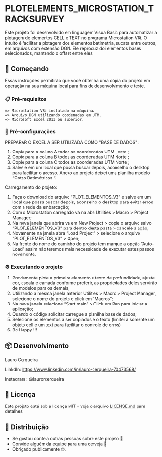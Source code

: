 # PLOTELEMENTS_MICROSTATION_TRACKSURVEY

Este projeto foi desenvolvido em linguagem Visua Basic para automatizar a plotagem de elementos CELL e TEXT no programa Microstation V8i. 
O intuito é facilitar a plotagem dos elementos batimetria, sucata entre outros, em arquivos com extensão DGN. Ele reproduz doi elementos bases selecionados, mantendo o offset entre eles.

## 🚀 Começando

Essas instruções permitirão que você obtenha uma cópia do projeto em operação na sua máquina local para fins de desenvolvimento e teste.

### 📋 Pré-requisitos

```
=> Microstation V8i instalado na máquina. 
=> Arquivo DGN utilizando coodenadas em UTM.
=> Microsoft Excel 2013 ou superior.

```

### 🔧 Pré-configurações

PREPARAR O EXCEL A SER UTILIZADA COMO "BASE DE DADOS": 
1.	Copie para a coluna A  todos as coordenadas UTM Leste ;
2.	Copie para a coluna B  todos as coordenadas UTM Norte ;
3.	Copie para a coluna C  todos as coordenadas UTM Norte ;
4.	Salve e em um local que possa buscar depois, aconselho o desktop para facilitar o acesso. Anexo ao projeto deixei uma planilha modelo “Cotas Batimétricas “. 

Carregamento do projeto: 
1.	Faça o download do arquivo “PLOT_ELEMENTOS_V3” e salve em um local que possa buscar depois, aconselho o desktop para evitar erros com a rede da embarcação;
2.	Com o Microstation carregado vá na aba Utilities > Macro > Project Manager;
3.	Na nova janela que abrira  vá em New Project > copie o arquivo salvo “PLOT_ELEMENTOS_V3” para dentro desta pasta > cancele a ação;
4.	Novamente na janela abra “Load Project” >  selecione o arquivo “PLOT_ELEMENTOS_V3” > Open; 
5.	Na frente do nome do caminho do projeto tem marque a opção “Auto-Load” assim não teremos mais necessidade de executar estes passos novamente.



### ⚙️ Executando o projeto

1.	Previamente plote a primeiro elemento e texto de profundidade, ajuste cor, escala e camada conforme preferir, as propriedades deles servirão de modelos para os demais; 
2.	Utilizando a mesma janela anterior Utilities > Macro > Project Manager, selecione o nome do projeto e click em “Macros”;
3.	Na nova janela selecione “Start.main” > Click em Run para iniciar a aplicação;
4.	Quando o código solicitar carregue a planilha base de dados;
5.	Selecione os elementos a ser copiados e o texto (limitei a somente um objeto cell e um text para facilitar o controle de erros)
6.	Be Happy !!!   




## 📦 Desenvolvimento

Lauro Cerqueira

LinkdIn: https://www.linkedin.com/in/lauro-cerqueira-70473568/

Instagram : @laurorcerqueira

## 📄 Licença

Este projeto está sob a licença MIT - veja o arquivo [LICENSE.md](https://github.com/usuario/projeto/licenca) para detalhes.

## 🎁 Distribuição

* Se gostou conte a outras pessoas sobre este projeto 📢
* Convide alguém da equipe para uma cerveja 🍺 
* Obrigado publicamente 🤓.

